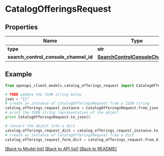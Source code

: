 # CatalogOfferingsRequest


## Properties
Name | Type | Description | Notes
------------ | ------------- | ------------- | -------------
**type** | **str** |  | [optional] 
**search_control_console_channel_id** | [**SearchControlConsoleChannelID**](SearchControlConsoleChannelID.md) |  | [optional] 

## Example

```python
from openapi_client.models.catalog_offerings_request import CatalogOfferingsRequest

# TODO update the JSON string below
json = "{}"
# create an instance of CatalogOfferingsRequest from a JSON string
catalog_offerings_request_instance = CatalogOfferingsRequest.from_json(json)
# print the JSON string representation of the object
print CatalogOfferingsRequest.to_json()

# convert the object into a dict
catalog_offerings_request_dict = catalog_offerings_request_instance.to_dict()
# create an instance of CatalogOfferingsRequest from a dict
catalog_offerings_request_form_dict = catalog_offerings_request.from_dict(catalog_offerings_request_dict)
```
[[Back to Model list]](../README.md#documentation-for-models) [[Back to API list]](../README.md#documentation-for-api-endpoints) [[Back to README]](../README.md)


